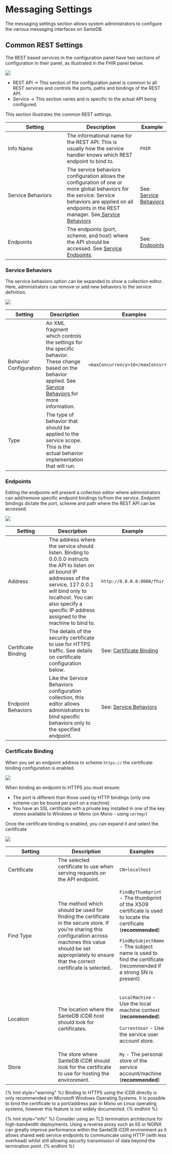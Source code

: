 # Messaging Settings

The messaging settings section allows system administrators to configure the various messaging interfaces on SanteDB.&#x20;

## Common REST Settings

The REST based services in the configuration panel have two sections of configuration in their panel, as illustrated in the FHIR panel below.

![](<../../../../.gitbook/assets/image (43).png>)

* REST API -> This section of the configuration panel is common to all REST services and controls the ports, paths and bindings of the REST API.
* Service -> This section varies and is specific to the actual API being configured.

This section illustrates the common REST settings.

<table><thead><tr><th width="216.2676612932232">Setting</th><th width="269.5026452105254">Description</th><th>Example</th></tr></thead><tbody><tr><td>Info Name</td><td>The informational name for the REST API. This is usually how the service handler knows which REST endpoint to bind to.</td><td><code>FHIR</code></td></tr><tr><td>Service Behaviors</td><td>The service behaviors configuration allows the configuration of one or more global behaviors for the service. Service behaviors are applied on all endpoints in the REST manager. See<a href="../../host-configuration-file/service-api-configuration/rest-service-configuration.md"> Service Behaviors</a></td><td>See: <a href="./#service-behaviors">Service Behaviors</a></td></tr><tr><td>Endpoints</td><td>The endpoints (port, scheme, and host) where the API should be accessed. See <a href="../../host-configuration-file/service-api-configuration/rest-service-configuration.md">Service Endpoints</a>.</td><td>See: <a href="./#endpoints">Endpoints</a></td></tr></tbody></table>

### Service Behaviors

The service behaviors option can be expanded to show a collection editor. Here, administrators can remove or add new behaviors to the service definition.



![](<../../../../.gitbook/assets/image (467).png>)

<table><thead><tr><th width="216.2676612932232">Setting</th><th width="269.5026452105254">Description</th><th>Examples</th></tr></thead><tbody><tr><td>Behavior Configuration</td><td>An XML fragment which controls the settings for the specific behavior. These change based on the behavior applied. See <a href="../../host-configuration-file/service-api-configuration/rest-service-configuration.md#service-behaviors">Service Behaviors </a>for more information.</td><td><code>&#x3C;maxConcurrency>10&#x3C;/maxConcurrency></code></td></tr><tr><td>Type</td><td>The type of behavior that should be applied to the service scope. This is the actual behavior implementation that will run.</td><td></td></tr></tbody></table>

### Endpoints

Editing the endpoints will present a collection editor where administrators can add/remove specific endpoint bindings to/from the service. Endpoint bindings dictate the port, scheme and path where the REST API can be accessed.

![](<../../../../.gitbook/assets/image (485).png>)



<table><thead><tr><th width="216.2676612932232">Setting</th><th width="269.5026452105254">Description</th><th>Example</th></tr></thead><tbody><tr><td>Address</td><td>The address where the service should listen. Binding to 0.0.0.0 instructs the API to listen on all bound IP addresses of the service, 127.0.0.1 will bind only to localhost. You can also specify a specific IP address assigned to the machine to bind to.</td><td><code>http://0.0.0.0:9000/fhir</code></td></tr><tr><td>Certificate Binding</td><td>The details of the security certificate to use for HTTPS traffic. See details on certificate configuration below.</td><td>See: <a href="./#certificate-binding">Certificate Binding</a></td></tr><tr><td>Endpoint Behaviors</td><td>Like the Service Behaviors configuration collection, this editor allows administrators to bind specific behaviors only to the specified endpoint. </td><td>See: <a href="./#service-behaviors">Service Behaviors</a></td></tr></tbody></table>

### Certificate Binding

When you set an endpoint address to scheme `https://` the certificate binding configuration is enabled.

![](<../../../../.gitbook/assets/image (466).png>)

When binding an endpoint to HTTPS you must ensure:

* The port is different than those used by HTTP bindings (only one scheme can be bound per port on a machine)
* You have an SSL certificate with a private key installed in one of the key stores available to Windows or Mono (on Mono - using `certmgr`)

Once the certificate binding is enabled, you can expand it and select the certificate

![](<../../../../.gitbook/assets/image (452).png>)



<table><thead><tr><th width="216.2676612932232">Setting</th><th width="269.5026452105254">Description</th><th>Examples</th></tr></thead><tbody><tr><td>Certificate</td><td>The selected certificate to use when serving requests on the API endpoint.</td><td><code>CN=localhost</code></td></tr><tr><td>Find Type</td><td>The method which should be used for finding the certificate in the secure store. If you're sharing this configuration across machines this value should be set appropriately to ensure that the correct certificate is selected..</td><td><p><code>FindByThumbprint</code> - The thumbprint of the X509 certificate is used to locate the certificate (<strong>recommended</strong>)</p><p><code>FindBySubjectName</code> - The subject name is used to find the certificate (recommended if a strong SN is present)</p></td></tr><tr><td>Location</td><td>The location where the SanteDB iCDR host should look for certificates.</td><td><p><code>LocalMachine</code> - Use the local machine context (<strong>recommended</strong>)</p><p><code>CurrentUser</code> - Use the service user account store.</p></td></tr><tr><td>Store</td><td>The store where SanteDB iCDR should look for the certificate to use for hosting the environment.</td><td><code>My</code> - The personal store of the service account/machine (<strong>recommended</strong>)</td></tr></tbody></table>

{% hint style="warning" %}
Binding to HTTPS using the iCDR directly is only recommended on Microsoft Windows Operating Systems. It is possible to bind the certificate to a port/address pair in Mono on Linux operating systems, however this feature is not widely documented.
{% endhint %}

{% hint style="info" %}
Consider using an TLS termination architecture for high-bandwidth deployments. Using a reverse proxy such as IIS or NGINX can greatly improve performance within the SanteDB iCDR environment as it allows shared web service endpoints to communicate using HTTP (with less overhead) whilst still allowing security transmission of data beyond the termination point.
{% endhint %}

